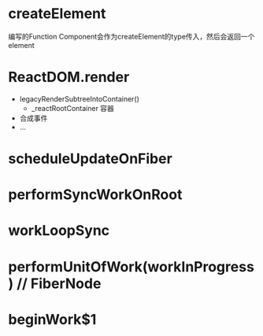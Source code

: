 # createElement
编写的Function Component会作为createElement的type传入，然后会返回一个element
# ReactDOM.render
- legacyRenderSubtreeIntoContainer()
  - _reactRootContainer
  容器
- 合成事件
- ...

# scheduleUpdateOnFiber
# performSyncWorkOnRoot

# workLoopSync
# performUnitOfWork(workInProgress) // FiberNode
# beginWork$1